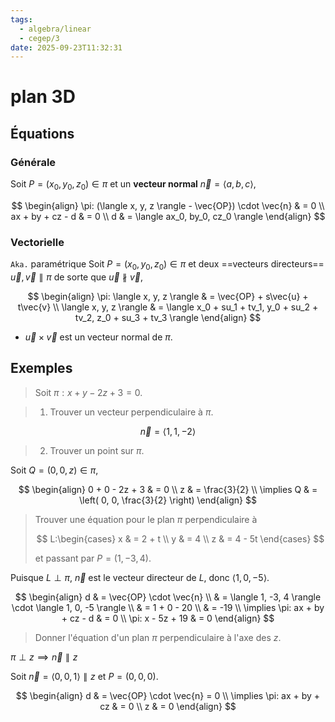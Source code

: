 ```yaml
---
tags:
  - algebra/linear
  - cegep/3
date: 2025-09-23T11:32:31
---
```


# plan 3D

## Équations

### Générale

Soit $P = (x_0, y_0, z_0) \in \pi$ et un **vecteur normal** $\vec{n} = \langle a, b, c \rangle$,

$$
\begin{align}
\pi: (\langle x, y, z \rangle - \vec{OP}) \cdot \vec{n} & = 0 \\
ax + by + cz - d & = 0 \\
d & = \langle ax_0, by_0, cz_0 \rangle
\end{align}
$$

### Vectorielle

`Aka.` paramétrique
Soit $P = (x_0, y_0, z_0) \in \pi$ et deux ==vecteurs directeurs== $\vec{u}, \vec{v} \parallel \pi$ de sorte que $\vec{u} \nparallel \vec{v}$,

$$
\begin{align}
\pi: \langle x, y, z \rangle & = \vec{OP} + s\vec{u} + t\vec{v} \\
\langle x, y, z \rangle & = \langle x_0 + su_1 + tv_1, y_0 + su_2 + tv_2, z_0 + su_3 + tv_3 \rangle
\end{align}
$$

- $\vec{u} \times \vec{v}$ est un vecteur normal de $\pi$.

## Exemples

> Soit $\pi: x + y - 2z + 3 = 0$.

> 1. Trouver un vecteur perpendiculaire à $\pi$.

$$
\vec{n} = \langle 1, 1, -2 \rangle
$$

> 2. Trouver un point sur $\pi$.

Soit $Q = (0, 0, z) \in \pi$,

$$
\begin{align}
0 + 0 - 2z + 3 & = 0 \\
z & = \frac{3}{2} \\
\implies Q & = \left( 0, 0, \frac{3}{2} \right)
\end{align}
$$

> Trouver une équation pour le plan $\pi$ perpendiculaire à
> 
> $$
> L:\begin{cases}
x & = 2 + t \\
y & = 4 \\
z & = 4 - 5t
\end{cases}
> $$
> 
> et passant par $P = (1, -3, 4)$.

Puisque $L\perp \pi$, $\vec{n}$ est le vecteur directeur de $L$, donc $\langle 1, 0, -5 \rangle$.

$$
\begin{align}
d & = \vec{OP} \cdot \vec{n} \\
 & = \langle 1, -3, 4 \rangle \cdot \langle 1, 0, -5 \rangle  \\
 & = 1 + 0 - 20 \\
 & = -19 \\
\implies \pi: ax + by + cz - d & = 0 \\
\pi: x - 5z + 19 & = 0
\end{align}
$$

> Donner l'équation d'un plan $\pi$ perpendiculaire à l'axe des $z$.

$\pi \perp z \implies \vec{n} \parallel z$

Soit $\vec{n} = \langle 0, 0, 1 \rangle \parallel z$ et $P = (0, 0, 0)$.

$$
\begin{align}
d & = \vec{OP} \cdot \vec{n} = 0 \\
\implies \pi: ax + by + cz & = 0 \\
z & = 0
\end{align}
$$